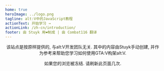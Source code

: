 ```yaml
---
home: true
heroImage: ../logo.png
tagline: alt:V中的JavaScript教程
actionText: 开始学习 →
actionLink: /zh-cn/introduction/
footer: 由 Stuyk 用❤️制成 | 由 Combat116 翻译
---
```


<center>
该站点是按原样提供的, 与alt:V开发团队无关. 其中的内容由Stuyk手动创建, 并作为参考来帮助您学习如何使用GTA:V构架alt:V.

<br />

如果您的浏览被冻结. 请刷新此页面几次.

</center>
